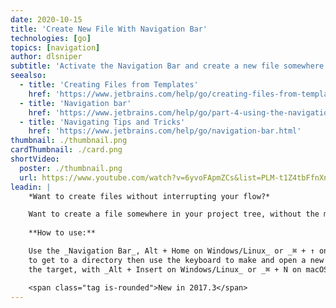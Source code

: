 ```yaml
---
date: 2020-10-15
title: 'Create New File With Navigation Bar'
technologies: [go]
topics: [navigation]
author: dlsniper
subtitle: 'Activate the Navigation Bar and create a new file somewhere in the project tree.'
seealso:
  - title: 'Creating Files from Templates'
    href: 'https://www.jetbrains.com/help/go/creating-files-from-templates.html'
  - title: 'Navigation bar'
    href: 'https://www.jetbrains.com/help/go/part-4-using-the-navigation-bar.html'
  - title: 'Navigating Tips and Tricks'
    href: 'https://www.jetbrains.com/help/go/navigation-bar.html'
thumbnail: ./thumbnail.png
cardThumbnail: ./card.png
shortVideo:
  poster: ./thumbnail.png
  url: https://www.youtube.com/watch?v=6yvoFApmZCs&list=PLM-t1Z4tbFfnXnghmtk6WVz10_pivOw25&index=10&t=0s
leadin: |
    *Want to create files without interrupting your flow?*

    Want to create a file somewhere in your project tree, without the mouse?
    
    **How to use:**

    Use the _Navigation Bar_, Alt + Home on Windows/Linux_ or _⌘ + ↑ on macOS_,
    to get to a directory then use the keyboard to make and open a new file at
    the target, with _Alt + Insert on Windows/Linux_ or _⌘ + N on macOS_.

    <span class="tag is-rounded">New in 2017.3</span>
---
```

